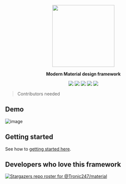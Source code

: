 <p align="center"><img src="https://user-images.githubusercontent.com/76736580/129062328-0df40878-f5ac-4e57-8d38-2b13ab6ae149.gif" height="200"/></p>
<p align="center"><b>Modern Material design framework</b></p>
<p align="center"><img src="https://img.shields.io/github/stars/tronic247/material?style=flat-square"/>
<img src="https://img.shields.io/github/last-commit/tronic247/material?style=flat-square"/>
<img src="https://img.shields.io/github/issues/tronic247/material?style=flat-square"/>
<img src="https://img.shields.io/badge/Tronic247-Product-%23e41c26"/>  
  <a href="https://discord.gg/Xusx5WFwMH"> <img src="https://img.shields.io/discord/868761454914981941.svg?label=&logo=discord&logoColor=ffffff&color=7389D8&labelColor=6A7EC2"/> </a>
</p>

>Contributors needed

## Demo
![image](https://user-images.githubusercontent.com/76736580/130359045-3fb3dcb1-f3c1-441a-a18c-606a2238409a.png)

## Getting started
See how to [getting started here](https://material.pages.dev/getting-started).

## Developers who love this framework
[![Stargazers repo roster for @Tronic247/material](https://reporoster.com/stars/notext/Tronic247/material)](https://github.com/Tronic247/material/stargazers)



